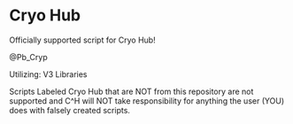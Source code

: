 # Cryo Hub

Officially supported script for Cryo Hub!

@Pb_Cryp

Utilizing: V3 Libraries

Scripts Labeled Cryo Hub that are NOT from this repository are not supported and C^H will NOT take responsibility for anything the user (YOU) does with falsely created scripts.
